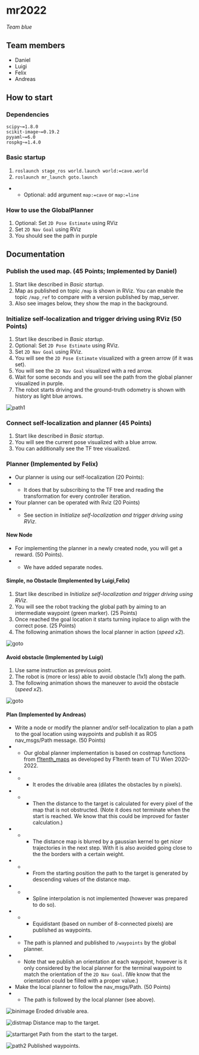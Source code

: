 # mr2022
_Team blue_

## Team members
* Daniel
* Luigi
* Felix
* Andreas

## How to start

### Dependencies
```
scipy~=1.8.0
scikit-image~=0.19.2
pyyaml~=6.0
rospkg~=1.4.0
```

### Basic startup
1. `roslaunch stage_ros world.launch world:=cave.world`
2. `roslaunch mr_launch goto.launch`
* * Optional: add argument `map:=cave` or `map:=line`

### How to use the GlobalPlanner
1. Optional: Set `2D Pose Estimate` using RViz
2. Set `2D Nav Goal` using RViz
3. You should see the path in purple

## Documentation
### Publish the used map. (45 Points; Implemented by Daniel)
1. Start like described in _Basic startup_.
2. Map as published on topic `/map` is shown in RViz. You can enable the topic `/map_ref` to compare with a version published by map_server.
3. Also see images below, they show the map in the background.

### Initialize self-localization and trigger driving using RViz (50 Points)
1. Start like described in _Basic startup_.
2. Optional: Set `2D Pose Estimate` using RViz.
3. Set `2D Nav Goal` using RViz.
4. You will see the `2D Pose Estimate` visualized with a green arrow (if it was set).
5. You will see the `2D Nav Goal` visualized with a red arrow.
7. Wait for some seconds and you will see the path from the global planner visualized in purple.
7. The robot starts driving and the ground-truth odometry is shown with history as light blue arrows.

![path1](images/path1.png)

### Connect self-localization and planner (45 Points)
1. Start like described in _Basic startup_.
2. You will see the current pose visualized with a blue arrow.
3. You can additionally see the TF tree visualized.

### Planner (Implemented by Felix)
* Our planner is using our self-localization (20 Points):
* * It does that by subscribing to the TF tree and reading the transformation for every controller iteration.
* Your planner can be operated with Rviz (20 Points)
* * See section in _Initialize self-localization and trigger driving using RViz_.

#### New Node
* For implementing the planner in a newly created node, you will get a reward. (50 Points).
* * We have added separate nodes.

#### Simple, no Obstacle (Implemented by Luigi,Felix)
1. Start like described in _Initialize self-localization and trigger driving using RViz_.
2. You will see the robot tracking the global path by aiming to an intermediate waypoint (green marker). (25 Points)
3. Once reached the goal location it starts turning inplace to align with the correct pose. (25 Points)
4. The following animation shows the local planner in action (*speed x2*).

![goto](images/mr_goto.gif)

#### Avoid obstacle (Implemented by Luigi)
1. Use same instruction as previous point.
2. The robot is (more or less) able to avoid obstacle (1x1) along the path.
3. The following animation shows the maneuver to avoid the obstacle (*speed x2*).

![goto](images/mr_goto_obstacle.gif)

#### Plan (Implemented by Andreas)
* Write a node or modify the planner and/or self-localization to plan a path to the goal location using waypoints and publish it as ROS nav_msgs/Path message. (50 Points)
* * Our global planner implementation is based on costmap functions from [f1tenth_maps](https://github.com/CPS-TUWien/f1tenth_maps) as developed by F1tenth team of TU Wien 2020-2022.
* * * It erodes the drivable area (dilates the obstacles by n pixels).
* * * Then the distance to the target is calculated for every pixel of the map that is not obstructed. (Note it does not terminate when the start is reached. We know that this could be improved for faster calculation.)
* * * The distance map is blurred by a gaussian kernel to get _nicer_ trajectories in the next step. With it is also avoided going close to the the borders with a certain weight.
* * * From the starting position the path to the target is generated by descending values of the distance map.
* * * Spline interpolation is not implemented (however was prepared to do so).
* * * Equidistant (based on number of 8-connected pixels) are published as waypoints.
* * The path is planned and published to `/waypoints` by the global planner.
* * Note that we publish an orientation at each waypoint, however is it only considered by the local planner for the terminal waypoint to match the orientation of the `2D Nav Goal`. (We know that the orientation could be filled with a proper value.)
* Make the local planner to follow the nav_msgs/Path. (50 Points)
* * The path is followed by the local planner (see above).

![binimage](images/ros_global_planner_debug.eroded-by-18.binary_image.png) Eroded drivable area.

![distmap](images/ros_global_planner_debug.eroded-by-18.normalized_distances.png) Distance map to the target.

![starttarget](images/ros_global_planner_debug.race_line_eroded.png) Path from the start to the target.

![path2](images/path2.png) Published waypoints.


